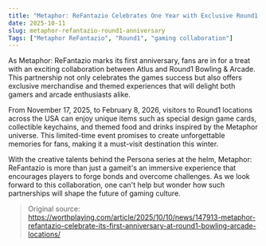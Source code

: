 ```yaml
---
title: "Metaphor: ReFantazio Celebrates One Year with Exclusive Round1 Collaboration"
date: 2025-10-11
slug: metaphor-refantazio-round1-anniversary
Tags: ["Metaphor ReFantazio", "Round1", "gaming collaboration"]
---
```


As Metaphor: ReFantazio marks its first anniversary, fans are in for a treat with an exciting collaboration between Atlus and Round1 Bowling & Arcade. This partnership not only celebrates the games success but also offers exclusive merchandise and themed experiences that will delight both gamers and arcade enthusiasts alike.

From November 17, 2025, to February 8, 2026, visitors to Round1 locations across the USA can enjoy unique items such as special design game cards, collectible keychains, and themed food and drinks inspired by the Metaphor universe. This limited-time event promises to create unforgettable memories for fans, making it a must-visit destination this winter.

With the creative talents behind the Persona series at the helm, Metaphor: ReFantazio is more than just a gameit's an immersive experience that encourages players to forge bonds and overcome challenges. As we look forward to this collaboration, one can't help but wonder how such partnerships will shape the future of gaming culture.

> Original source: https://worthplaying.com/article/2025/10/10/news/147913-metaphor-refantazio-celebrate-its-first-anniversary-at-round1-bowling-arcade-locations/